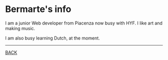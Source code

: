 # Bermarte's info

I am a junior Web developer from Piacenza now busy with HYF. I like art and making music.

I am also busy learning Dutch, at the moment.

---
[BACK](README.md#basic_branching_workflow)